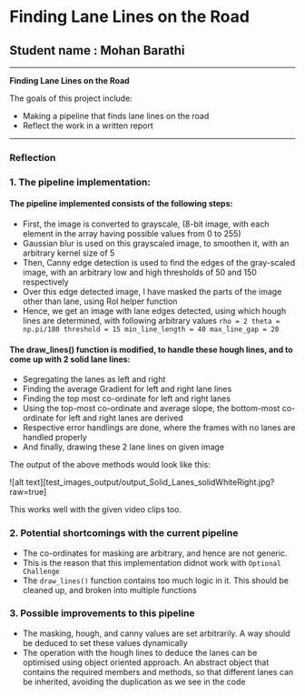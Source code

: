 # **Finding Lane Lines on the Road** 

## Student name : Mohan Barathi


---

**Finding Lane Lines on the Road**

The goals of this project include:
* Making a pipeline that finds lane lines on the road
* Reflect the work in a written report


[//]: # (Image References)

[image1]: ./examples/grayscale.jpg "Grayscale"

---

### Reflection

### 1. The pipeline implementation:

#### The pipeline implemented consists of the following steps:
* First, the image is converted to grayscale, (8-bit image, with each element in the array having possible values from 0 to 255)
* Gaussian blur is used on this grayscaled image, to smoothen it, with an arbitrary kernel size of 5
* Then, Canny edge detection is used to find the edges of the gray-scaled image, with an arbitrary low and high thresholds of 50 and 150 respectively
* Over this edge detected image, I have masked the parts of the image other than lane, using RoI helper function
* Hence, we get an image with lane edges detected, using which hough lines are determined, with following arbitrary values
`rho = 2
 theta = np.pi/180
 threshold = 15
 min_line_length = 40
 max_line_gap = 20`

#### The draw_lines() function is modified, to handle these hough lines, and to come up with 2 solid lane lines:
* Segregating the lanes as left and right
* Finding the average Gradient for left and right lane lines
* Finding the top most co-ordinate for left and right lanes
* Using the top-most co-ordinate and average slope, the bottom-most co-ordinate for left and right lanes are derived
* Respective error handlings are done, where the frames with no lanes are handled properly
* And finally, drawing these 2 lane lines on given image

The output of the above methods would look like this: 

![alt text][test_images_output/output_Solid_Lanes_solidWhiteRight.jpg?raw=true]

This works well with the given video clips too.


### 2. Potential shortcomings with the current pipeline

* The co-ordinates for masking are arbitrary, and hence are not generic.
* This is the reason that this implementation didnot work with `Optional Challenge`
* The `draw_lines()` function contains too much logic in it. This should be cleaned up, and broken into multiple functions


### 3. Possible improvements to this pipeline

* The masking, hough, and canny values are set arbitrarily. A way should be deduced to set these values dynamically
* The operation with the hough lines to deduce the lanes can be optimised using object oriented approach. An abstract object that contains the required members and methods, so that different lanes can be inherited, avoiding the duplication as we see in the code
